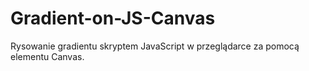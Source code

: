 # Gradient-on-JS-Canvas
Rysowanie gradientu skryptem JavaScript w przeglądarce za pomocą elementu Canvas.
